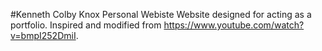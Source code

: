 #Kenneth Colby Knox Personal Webiste
Website designed for acting as a portfolio.
Inspired and modified from https://www.youtube.com/watch?v=bmpI252DmiI.
